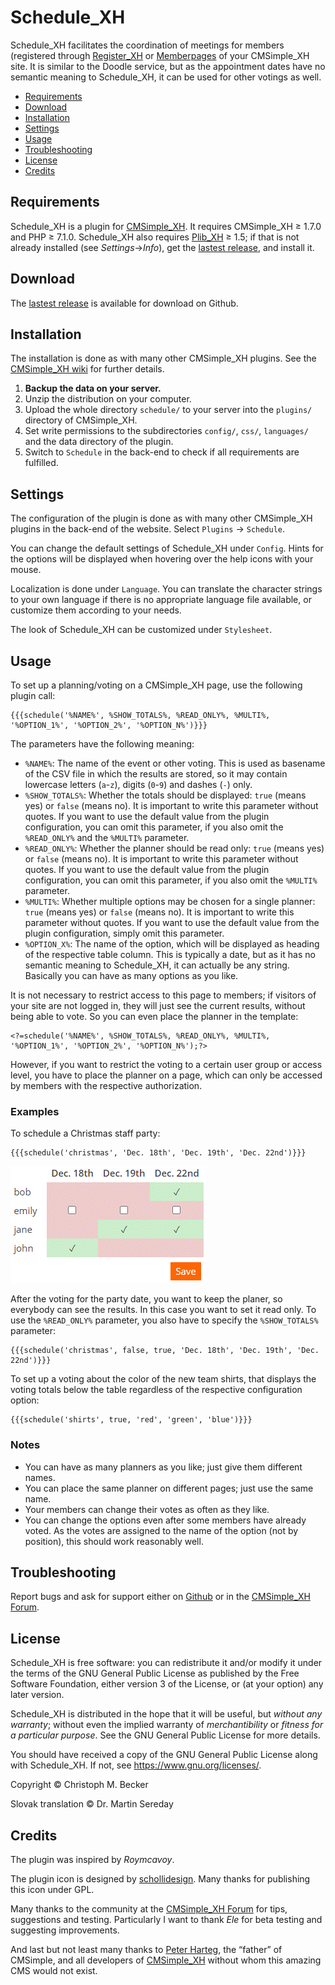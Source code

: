 # Schedule_XH

Schedule_XH facilitates the coordination of meetings for members
(registered through [Register_XH](https://github.com/cmb69/register_xh)
or [Memberpages](https://github.com/cmsimple-xh/memberpages)
of your CMSimple_XH site. It is similar to the Doodle service, but as the
appointment dates have no semantic meaning to Schedule_XH, it can be used for
other votings as well.

- [Requirements](#requirements)
- [Download](#download)
- [Installation](#installation)
- [Settings](#settings)
- [Usage](#usage)
- [Troubleshooting](#troubleshooting)
- [License](#license)
- [Credits](#credits)

## Requirements

Schedule_XH is a plugin for [CMSimple_XH](https://www.cmsimple-xh.org/).
It requires CMSimple_XH ≥ 1.7.0 and PHP ≥ 7.1.0.
Schedule_XH also requires [Plib_XH](https://github.com/cmb69/plib_xh) ≥ 1.5;
if that is not already installed (see *Settings*→*Info*),
get the [lastest release](https://github.com/cmb69/plib_xh/releases/latest),
and install it.

## Download

The [lastest release](https://github.com/cmb69/schedule_xh/releases/latest)
is available for download on Github.

## Installation

The installation is done as with many other CMSimple\_XH plugins. See the
[CMSimple\_XH wiki](https://wiki.cmsimple-xh.org/doku.php/installation#plugins)
for further details.

1. **Backup the data on your server.**
1. Unzip the distribution on your computer.
1. Upload the whole directory `schedule/` to your server into the `plugins/` directory of CMSimple_XH.
1. Set write permissions to the subdirectories `config/`, `css/`, `languages/`
   and the data directory of the plugin.
1. Switch to `Schedule` in the back-end to check if all requirements are
   fulfilled.

## Settings

The configuration of the plugin is done as with many other CMSimple_XH plugins in
the back-end of the website. Select `Plugins` → `Schedule`.

You can change the default settings of Schedule_XH under `Config`. Hints for
the options will be displayed when hovering over the help icons with your
mouse.

Localization is done under `Language`. You can translate the character
strings to your own language if there is no appropriate language file available,
or customize them according to your needs.

The look of Schedule_XH can be customized under `Stylesheet`.

## Usage

To set up a planning/voting on a CMSimple_XH page, use the following plugin
call:

    {{{schedule('%NAME%', %SHOW_TOTALS%, %READ_ONLY%, %MULTI%, '%OPTION_1%', '%OPTION_2%', '%OPTION_N%')}}}

The parameters have the following meaning:

- `%NAME%`:
  The name of the event or other voting. This is used as basename of the CSV
  file in which the results are stored, so it may contain lowercase letters (`a`-`z`),
  digits (`0`-`9`) and dashes (`-`) only.
- `%SHOW_TOTALS%`:
  Whether the totals should be displayed: `true` (means yes) or
  `false` (means no). It is important to write this parameter without
  quotes. If you want to use the default value from the plugin configuration, you
  can omit this parameter, if you also omit the `%READ_ONLY%` and the `%MULTI%`
  parameter.
- `%READ_ONLY%`:
  Whether the planner should be read only: `true` (means yes) or
  `false` (means no). It is important to write this parameter without
  quotes. If you want to use the default value from the plugin configuration, you
  can omit this parameter, if you also omit the `%MULTI%` parameter.
- `%MULTI%`:
  Whether multiple options may be chosen for a single planner: `true`
  (means yes) or `false` (means no). It is important to write this parameter
  without quotes. If you want to use the default value from the plugin
  configuration, simply omit this parameter.
- `%OPTION_X%`:
  The name of the option, which will be displayed as heading of the respective
  table column. This is typically a date, but as it has no semantic meaning to
  Schedule_XH, it can actually be any string. Basically you can have as many
  options as you like.

It is not necessary to restrict access to this page to members; if visitors
of your site are not logged in, they will just see the current results, without
being able to vote. So you can even place the planner in the template:

    <?=schedule('%NAME%', %SHOW_TOTALS%, %READ_ONLY%, %MULTI%, '%OPTION_1%', '%OPTION_2%', '%OPTION_N%');?>

However, if you want to restrict the voting to a certain user group or
access level, you have to place the planner on a page, which can only be
accessed by members with the respective authorization.

### Examples

To schedule a Christmas staff party:

    {{{schedule('christmas', 'Dec. 18th', 'Dec. 19th', 'Dec. 22nd')}}}

![Screenshot of the voting widget](https://raw.githubusercontent.com/cmb69/schedule_xh/master/help/christmas.gif)

After the voting for the party date, you want to keep the planer, so
everybody can see the results. In this case you want to set it read only. To
use the `%READ_ONLY%` parameter, you also have to specify the `%SHOW_TOTALS%`
parameter:

    {{{schedule('christmas', false, true, 'Dec. 18th', 'Dec. 19th', 'Dec. 22nd')}}}

To set up a voting about the color of the new team shirts, that displays the
voting totals below the table regardless of the respective configuration
option:

    {{{schedule('shirts', true, 'red', 'green', 'blue')}}}

### Notes

- You can have as many planners as you like; just give them different
  names.
- You can place the same planner on different pages; just use the same
  name.
- Your members can change their votes as often as they like.
- You can change the options even after some members have already voted. As
  the votes are assigned to the name of the option (not by position), this should
  work reasonably well.

## Troubleshooting

Report bugs and ask for support either on [Github](https://github.com/cmb69/schedule_xh/issues)
or in the [CMSimple_XH Forum](https://cmsimpleforum.com/).

## License

Schedule_XH is free software: you can redistribute it and/or modify
it under the terms of the GNU General Public License as published by
the Free Software Foundation, either version 3 of the License, or
(at your option) any later version.

Schedule_XH is distributed in the hope that it will be useful,
but *without any warranty*; without even the implied warranty of
*merchantibility* or *fitness for a particular purpose*. See the
GNU General Public License for more details.

You should have received a copy of the GNU General Public License
along with Schedule_XH.  If not, see <https://www.gnu.org/licenses/>.

Copyright © Christoph M. Becker

Slovak translation © Dr. Martin Sereday

## Credits

The plugin was inspired by *Roymcavoy*.

The plugin icon is designed by [schollidesign](https://www.deviantart.com/schollidesign).
Many thanks for publishing this icon under GPL.

Many thanks to the community at the [CMSimple_XH Forum](https://www.cmsimpleforum.com/)
for tips, suggestions and testing.
Particularly I want to thank *Ele* for beta testing and suggesting improvements.

And last but not least many thanks to [Peter Harteg](https://www.harteg.dk/),
the “father” of CMSimple, and all developers of [CMSimple_XH](https://www.cmsimple-xh.org/)
without whom this amazing CMS would not exist.

